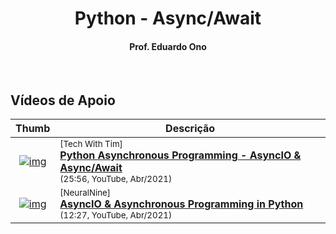 

<h1 align="center">
Python - Async/Await
</h1> 

<h4 align="center">Prof. Eduardo Ono</h4>

<br>

## Vídeos de Apoio

| Thumb | Descrição |
| :-: | --- |
| [![img](https://img.youtube.com/vi/t5Bo1Je9EmE/default.jpg)](https://www.youtube.com/watch?v=t5Bo1Je9EmE) | <sup>[Tech With Tim]</sup><br>[__Python Asynchronous Programming - AsyncIO & Async/Await__](https://www.youtube.com/watch?v=t5Bo1Je9EmE)<br><sub>(25:56, YouTube, Abr/2021)</sub>
| [![img](https://img.youtube.com/vi/6RbJYN7SoRs/default.jpg)](https://www.youtube.com/watch?v=6RbJYN7SoRs) | <sup>[NeuralNine]</sup><br>[__AsyncIO & Asynchronous Programming in Python__](https://www.youtube.com/watch?v=6RbJYN7SoRs)<br><sub>(12:27, YouTube, Abr/2021)</sub>

<br>
